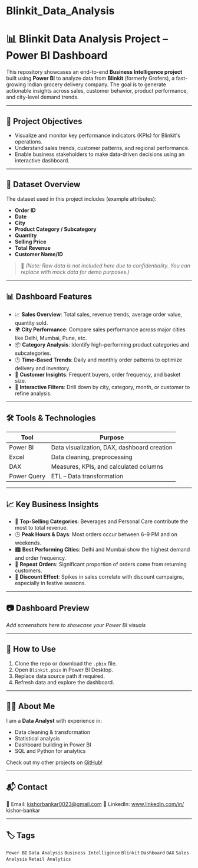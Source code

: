 # Blinkit_Data_Analysis
# 📊 Blinkit Data Analysis Project – Power BI Dashboard

This repository showcases an end-to-end **Business Intelligence project** built using **Power BI** to analyze data from **Blinkit** (formerly Grofers), a fast-growing Indian grocery delivery company. The goal is to generate actionable insights across sales, customer behavior, product performance, and city-level demand trends.

---

## 📌 Project Objectives

- Visualize and monitor key performance indicators (KPIs) for Blinkit's operations.
- Understand sales trends, customer patterns, and regional performance.
- Enable business stakeholders to make data-driven decisions using an interactive dashboard.

---

## 🧩 Dataset Overview

The dataset used in this project includes (example attributes):
- **Order ID**
- **Date**
- **City**
- **Product Category / Subcategory**
- **Quantity**
- **Selling Price**
- **Total Revenue**
- **Customer Name/ID**

> 📁 *(Note: Raw data is not included here due to confidentiality. You can replace with mock data for demo purposes.)*

---

## 📊 Dashboard Features

- 📈 **Sales Overview**: Total sales, revenue trends, average order value, quantity sold.
- 🌍 **City Performance**: Compare sales performance across major cities like Delhi, Mumbai, Pune, etc.
- 📦 **Category Analysis**: Identify high-performing product categories and subcategories.
- 🕒 **Time-Based Trends**: Daily and monthly order patterns to optimize delivery and inventory.
- 👥 **Customer Insights**: Frequent buyers, order frequency, and basket size.
- 🎯 **Interactive Filters**: Drill down by city, category, month, or customer to refine analysis.

---

## 🛠 Tools & Technologies

| Tool        | Purpose                      |
|-------------|-------------------------------|
| Power BI    | Data visualization, DAX, dashboard creation |
| Excel       | Data cleaning, preprocessing  |
| DAX         | Measures, KPIs, and calculated columns |
| Power Query | ETL – Data transformation     |

---

## 📈 Key Business Insights

- 🥇 **Top-Selling Categories**: Beverages and Personal Care contribute the most to total revenue.
- 🕒 **Peak Hours & Days**: Most orders occur between 6–9 PM and on weekends.
- 🏙️ **Best Performing Cities**: Delhi and Mumbai show the highest demand and order frequency.
- 🔄 **Repeat Orders**: Significant proportion of orders come from returning customers.
- 💸 **Discount Effect**: Spikes in sales correlate with discount campaigns, especially in festive seasons.

---

## 📷 Dashboard Preview

*Add screenshots here to showcase your Power BI visuals*

---

## 📁 How to Use

1. Clone the repo or download the `.pbix` file.
2. Open `Blinkit.pbix` in Power BI Desktop.
3. Replace data source path if required.
4. Refresh data and explore the dashboard.

---

## 🙋‍♂️ About Me

I am a **Data Analyst** with experience in:
- Data cleaning & transformation
- Statistical analysis
- Dashboard building in Power BI
- SQL and Python for analytics

Check out my other projects on [GitHub](https://github.com/kishorB23)!

---

## 📬 Contact

📧 Email: kishorbankar0023@gmail.com
🔗 LinkedIn: www.linkedin.com/in/
kishor-bankar


---

## 🏷️ Tags

`Power BI` `Data Analysis` `Business Intelligence` `Blinkit` `Dashboard` `DAX` `Sales Analysis` `Retail Analytics`
